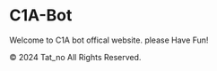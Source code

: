 # C1A-Bot

Welcome to C1A bot offical website.
please Have Fun!

©︎ 2024 Tat_no All Rights Reserved.
